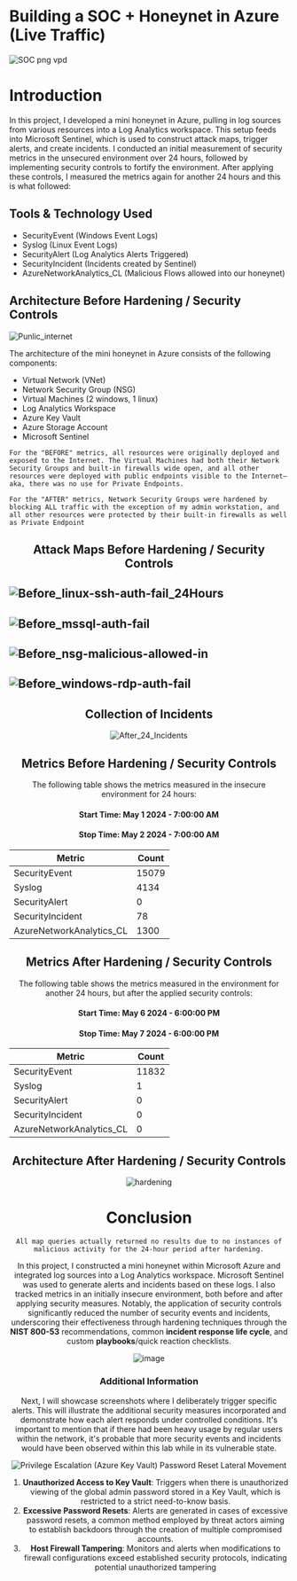 # Building a SOC + Honeynet in Azure (Live Traffic)
![SOC png vpd](https://github.com/Matthew-Rimbert/Azure-HoneyNet/assets/169205418/035932a8-f44a-461a-940e-975dd123ba91)

# Introduction

In this project, I developed a mini honeynet in Azure, pulling in log sources from various resources into a Log Analytics workspace. This setup feeds into Microsoft Sentinel, which is used to construct attack maps, trigger alerts, and create incidents. I conducted an initial measurement of security metrics in the unsecured environment over 24 hours, followed by implementing security controls to fortify the environment. After applying these controls, I measured the metrics again for another 24 hours and this is what followed:
## Tools & Technology Used
- SecurityEvent (Windows Event Logs)
- Syslog (Linux Event Logs)
- SecurityAlert (Log Analytics Alerts Triggered)
- SecurityIncident (Incidents created by Sentinel)
- AzureNetworkAnalytics_CL (Malicious Flows allowed into our honeynet)

## Architecture Before Hardening / Security Controls
![Punlic_internet](https://github.com/Matthew-Rimbert/Azure-HoneyNet/assets/169205418/65bdf527-0a26-48df-a2fd-597431a39534)

The architecture of the mini honeynet in Azure consists of the following components:

- Virtual Network (VNet)
- Network Security Group (NSG)
- Virtual Machines (2 windows, 1 linux)
- Log Analytics Workspace
- Azure Key Vault
- Azure Storage Account
- Microsoft Sentinel

``` For the "BEFORE" metrics, all resources were originally deployed and exposed to the Internet. The Virtual Machines had both their Network Security Groups and built-in firewalls wide open, and all other resources were deployed with public endpoints visible to the Internet—aka, there was no use for Private Endpoints. ```

``` For the "AFTER" metrics, Network Security Groups were hardened by blocking ALL traffic with the exception of my admin workstation, and all other resources were protected by their built-in firewalls as well as Private Endpoint ```
<div align="center">

## Attack Maps Before Hardening / Security Controls

</div>

![Before_linux-ssh-auth-fail_24Hours](https://github.com/Matthew-Rimbert/Azure-HoneyNet/assets/169205418/a9f78599-fd30-4198-abb1-b896b3503424)<br>
---
![Before_mssql-auth-fail](https://github.com/Matthew-Rimbert/Azure-HoneyNet/assets/169205418/ab68b5a2-b56e-47d4-b780-c7e9ec04d422)<br>
---
![Before_nsg-malicious-allowed-in](https://github.com/Matthew-Rimbert/Azure-HoneyNet/assets/169205418/fc1c11fd-b0b5-4045-a897-e1f4e740576b)<br>
---
![Before_windows-rdp-auth-fail](https://github.com/Matthew-Rimbert/Azure-HoneyNet/assets/169205418/8827c7d9-f0c6-4681-84e4-4643a530597a)<br>
---
<div align="center">

## Collection of Incidents

<div/>

![After_24_Incidents](https://github.com/Matthew-Rimbert/Azure-HoneyNet/assets/169205418/88c3e290-cd67-4be2-b956-6b194a540de4)<br>

## Metrics Before Hardening / Security Controls

The following table shows the metrics measured in the insecure environment for 24 hours:
<div align="center">
  
#### Start Time: May 1 2024 - 7:00:00 AM 
#### Stop Time: May 2 2024 - 7:00:00 AM
| Metric                   | Count
| ------------------------ | -----
| SecurityEvent            | 15079
| Syslog                   | 4134
| SecurityAlert            | 0
| SecurityIncident         | 78
| AzureNetworkAnalytics_CL | 1300

</div>

## Metrics After Hardening / Security Controls

The following table shows the metrics measured in the environment for another 24 hours, but after the applied security controls:
<div align="center">
  
#### Start Time: May 6 2024 - 6:00:00 PM 
#### Stop Time:	May 7 2024 - 6:00:00 PM
| Metric                   | Count |
| ------------------------ | ----- |
| SecurityEvent            | 11832 |
| Syslog                   | 1     |
| SecurityAlert            | 0     |
| SecurityIncident         | 0     |
| AzureNetworkAnalytics_CL | 0     |

</div>

## Architecture After Hardening / Security Controls
![hardening](https://github.com/Matthew-Rimbert/Azure-HoneyNet/assets/169205418/fc30d92d-9fcc-45fb-aa24-4b08b8c77e35)

# Conclusion
```All map queries actually returned no results due to no instances of malicious activity for the 24-hour period after hardening.```

In this project, I constructed a mini honeynet within Microsoft Azure and integrated log sources into a Log Analytics workspace. Microsoft Sentinel was used to generate alerts and incidents based on these logs. I also tracked metrics in an initially insecure environment, both before and after applying security measures. Notably, the application of security controls significantly reduced the number of security events and incidents, underscoring their effectiveness through hardening techniques through the <strong>NIST 800-53</strong> recommendations, common <strong>incident response life cycle</strong>, and custom <strong>playbooks</strong>/quick reaction checklists.

![image](https://github.com/Matthew-Rimbert/Azure-HoneyNet/assets/169205418/147ebe0e-9cb5-48fe-bac6-60a00b4a4a75)

### Additional Information
Next, I will showcase screenshots where I deliberately trigger specific alerts. This will illustrate the additional security measures incorporated and demonstrate how each alert responds under controlled conditions.
It's important to mention that if there had been heavy usage by regular users within the network, it's probable that more security events and incidents would have been observed within this lab while in its vulnerable state.

![Privilege Escalation (Azure Key Vault)   Password Reset   Lateral Movement](https://github.com/Matthew-Rimbert/Azure-HoneyNet/assets/169205418/f13645ec-d74d-4a39-addd-c5c62655f708)

1. <strong>Unauthorized Access to Key Vault</strong>: Triggers when there is unauthorized viewing of the global admin password stored in a Key Vault, which is restricted to a strict need-to-know basis.<br>
2. <strong>Excessive Password Resets</strong>: Alerts are generated in cases of excessive password resets, a common method employed by threat actors aiming to establish backdoors through the creation of multiple compromised accounts.<br>
3. <strong>Host Firewall Tampering</strong>: Monitors and alerts when modifications to firewall configurations exceed established security protocols, indicating potential unauthorized tampering
